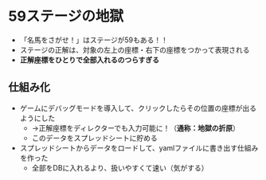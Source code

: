 # 59ステージの地獄

- 「名馬をさがせ！」はステージが59もある！！
- ステージの正解は、対象の左上の座標・右下の座標をつかって表現される
- **正解座標をひとりで全部入れるのつらすぎる**

## 仕組み化
- ゲームにデバッグモードを導入して、クリックしたらその位置の座標が出るようにした
  - →正解座標をディレクターでも入力可能に！（**通称：地獄の折原**）
  - このデータをスプレッドシートに貯める
- スプレッドシートからデータをロードして、yamlファイルに書き出す仕組みを作った 
  - 全部をDBに入れるより、扱いやすくて速い（気がする）

